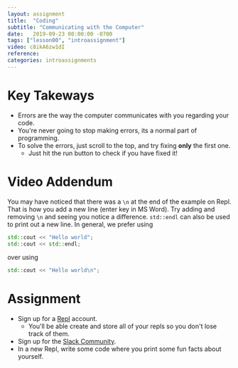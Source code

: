 ```yaml
---
layout: assignment
title:  "Coding"
subtitle: "Communicating with the Computer"
date:   2019-09-23 00:00:00 -0700
tags: ["lesson00", "introassignment"]
video: c8ikA6zw1dI
reference: 
categories: introassignments
---
```

# Key Takeways
* Errors are the way the computer communicates with you regarding your code.
* You're never going to stop making errors, its a normal part of programming.
* To solve the errors, just scroll to the top, and try fixing __only__ the first one.
  * Just hit the run button to check if you have fixed it!

# Video Addendum

You may have noticed that there was a `\n` at the end of the example on Repl.
That is how you add a new line (enter key in MS Word). Try adding and removing `\n` and seeing you notice a difference. `std::endl` can also be used to print out a new line. In general, we prefer using
```cpp
std::cout << "Hello world";
std::cout << std::endl;
```
over using
```cpp
std::cout << "Hello world\n";
```

# Assignment
* Sign up for a [Repl](https://repl.it/repls) account.
  * You'll be able create and store all of your repls so you don't lose track of them.
* Sign up for the [Slack Community](https://forms.gle/Jx3TBiqDFkqB4CEj6).
* In a new Repl, write some code where you print some fun facts about yourself.
